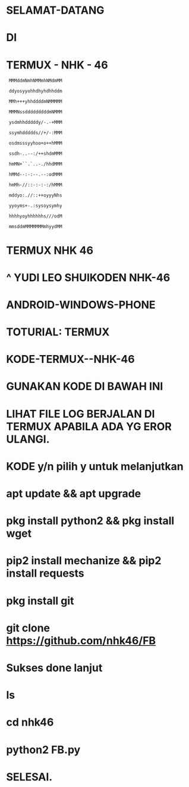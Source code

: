 # SELAMAT-DATANG

# DI

# TERMUX - NHK - 46


     MMMddmNmhNMMmhNMdmMM

     ddyosyyohhdhyhdhhddm

     MMh+++yhhddddmNMMMMM

     MMMNssdddddddddmNMMM

     ysdmhhdddddy/-.-+MMM

     ssymhddddds//+/-:MMM

     osdmsssyyhoo+o++hMMM

     ssdh-..--:/++shdmMMM

     hmMN+``.`..-./hhdMMM

     hMMd--:-:--.--:odMMM

     hmMh-//::-:-:-:/hMMM

     mddyo:.//::++oyyyNhs

     yyoyms+-.:sysoysymhy

     hhhhyoyhhhhhhs///odM

     mmsddmMMMMMMMmhyydMM




# TERMUX NHK 46

# ^ YUDI LEO SHUIKODEN NHK-46

# ANDROID-WINDOWS-PHONE

# TOTURIAL: TERMUX

# KODE-TERMUX--NHK-46
# GUNAKAN KODE DI BAWAH INI
# LIHAT FILE LOG BERJALAN DI TERMUX APABILA ADA YG EROR ULANGI. 
# KODE y/n pilih y untuk melanjutkan
# apt update && apt upgrade
# pkg install python2 && pkg install wget
# pip2 install mechanize && pip2 install requests
# pkg install git
# git clone https://github.com/nhk46/FB
# Sukses done lanjut
# ls
# cd nhk46
# python2 FB.py
# SELESAI.
